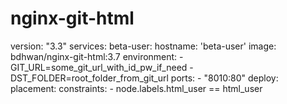 # nginx-git-html
version: "3.3"
services:
  beta-user:
    hostname: 'beta-user'
    image: bdhwan/nginx-git-html:3.7
    environment:
    - GIT_URL=some_git_url_with_id_pw_if_need
    - DST_FOLDER=root_folder_from_git_url
    ports:
    - "8010:80"
    deploy:
      placement:
        constraints:
        - node.labels.html_user == html_user 
        
